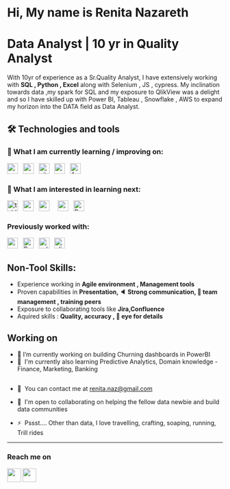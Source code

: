# Hi, My name is Renita Nazareth
 

# Data Analyst | 10 yr in Quality Analyst 


With 10yr of experience as a Sr.Quality Analyst, I have extensively working with **SQL , Python , Excel** along with Selenium , JS , cypress. My inclination towards data ,my spark for SQL and my exposure to QlikView was a delight and so I have skilled up with  Power BI, Tableau , Snowflake , AWS to expand my horizon into the  DATA field as Data Analyst. 


## 🛠  Technologies and tools

### 📖  What I am currently learning / improving on:
<a href="https://www.python.org/" target="_blank" rel="noreferrer">
<img src="https://img.shields.io/badge/snowflake-282C34?logo=snowflake" alt="snowflake logo" title="snowflake" height="25" /></a>
&nbsp;
<a href="https://www.mysql.com/" target="_blank" rel="noreferrer">
  <img src="https://img.shields.io/badge/mysql-282C34?logo=mysql" alt="my SQL logo" title="mysql" height="25" /></a>
&nbsp;
<a href="https://git-scm.com/" target="_blank" rel="noreferrer">
<img src="https://img.shields.io/badge/git-282C34?logo=git" alt="git logo" title="git" height="25" /></a>
&nbsp;
<a href="https://www.matillion.com/" target="_blank" rel="noreferrer">
<img src="https://img.shields.io/badge/matillion-282C34?logo=matillion" alt="matilion logo" title="matilion" height="25" /></a>
&nbsp;
<a href="https://azure.microsoft.com/en-in" target="_blank" rel="noreferrer">
<img src="https://img.shields.io/badge/microsoftazure-282C34?logo=microsoftazure" alt="Azure logo" title="Azure" height="25" /></a>
&nbsp;
 


### 👾   What I am interested in learning next:
<a href="https://www.tableau.com/" target="_blank" rel="noreferrer">
<img src="https://img.shields.io/badge/tableau-282C34?logo=tableau" alt="tableau logo" title="tableau" height="25" /></a>
&nbsp;
<a href="https://powerbi.microsoft.com/en-in/" target="_blank" rel="noreferrer">
<img src="https://img.shields.io/badge/powerbi-282C34?logo=powerbi" alt="powerbi logo" title="powerbi" height="25" /></a>
&nbsp;
<a href="https://pandas.pydata.org/" target="_blank" rel="noreferrer">
<img src="https://img.shields.io/badge/pandas-282C34?logo=pandas" alt="pandas logo" title="pandas" height="25" /></a>
&nbsp;
<a href="https://numpy.org/" target="_blank" rel="noreferrer" 
<img src="https://img.shields.io/badge/numpy-282C34?logo=numpy" alt="numpy logo" title="numpy" height="25" /></a>
&nbsp;
<a href="https://aws.amazon.com/?nc2=h_lg" target="_blank" rel="noreferrer">
<img src="https://img.shields.io/badge/amazonaws-282C34?logo=amazonaws" alt="amazonaws logo" title="amazonaws" height="25" /></a>
&nbsp;
<a href="https://www.r-project.org/about.html" target="_blank" rel="noreferrer">
<img src="https://img.shields.io/badge/microsoftexcel-282C34?logo=microsoftexcel&labelColor=%23217346" alt="R logo" title="R" height="25" /></a>
&nbsp;


### Previously worked with:
<a href="https://www.python.org/" target="_blank" rel="noreferrer">
<img src="https://img.shields.io/badge/python-282C34?logo=python" alt="py logo" title="py" height="25" /></a>
&nbsp;
<a href="https://www.microsoft.com/en-in/microsoft-365/excel" target="_blank" rel="noreferrer">
<img src="https://img.shields.io/badge/r-282C34?logo=r" alt="R logo" title="R" height="25" /></a>
&nbsp;
<a href="https://www.selenium.dev" target="_blank" rel="noreferrer">
<img src="https://img.shields.io/badge/selenium-282C34?logo=selenium" alt="selenium logo" title="selenium" height="25" /></a>
&nbsp;
<a href="https://www.qlik.com/us/products/qlikview" target="_blank" rel="noreferrer">
<img src="https://img.shields.io/badge/qlik-282C34?logo=qlik" alt="qlik logo" title="qlik" height="25" /></a>
&nbsp;

## Non-Tool Skills: 
-  Experience working in **Agile environment , Management tools**
-  Proven capabilities in **Presentation, 🔈 Strong communication, 👥 team management , training peers**
-  Exposure to collaborating tools like  **Jira,Confluence**
-  Aquired skills : **Quality, accuracy , 🧐 eye for details**

## Working on
* 🔭 I’m currently working on building Churning dashboards in PowerBI
* 🧠  I'm currently also learning Predictive Analytics, Domain knowledge - Finance, Marketing, Banking


## 
* 💬  You can contact me at [renita.naz@gmail.com](mailto:renita.naz@gmail.com)
* 🤝  I'm open to collaborating on helping the fellow data newbie and build data communities
  
* ⚡  Pssst.... Other than data, I love travelling, crafting, soaping, running, Trill rides



-------------------------------------------  
### Reach me on

<p align="left"> <a href="https://www.github.com/renitanaz" target="_blank" rel="noreferrer"><img src="https://raw.githubusercontent.com/danielcranney/readme-generator/main/public/icons/socials/github.svg" width="32" height="32" /></a> <a href="https://www.linkedin.com/in/renita-nazareth-16aba590/" target="_blank" rel="noreferrer"><img src="https://raw.githubusercontent.com/danielcranney/readme-generator/main/public/icons/socials/linkedin.svg" width="32" height="32" /></a></p>

